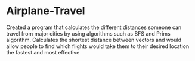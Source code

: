 # Airplane-Travel
Created a program that calculates the different distances someone can travel from major cities by using algorithms such as BFS and Prims algorithm. Calculates the shortest distance between vectors and would allow people to find which flights would take them to their desired location the fastest and most effective
